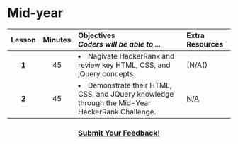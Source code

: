 # Mid-year 

|Lesson|Minutes|Objectives <br> *Coders will be able to ...*|Extra Resources|
|:-------:|:-------:|:-------|:-------|
|[**1**]()|45| <li> Nagivate HackerRank and review key HTML, CSS, and jQuery concepts.</li>|[N/A()|
|[**2**]()|45|<li> Demonstrate their HTML, CSS, and JQuery knowledge through the Mid-Year HackerRank Challenge.</li>|[N/A]()|

<h3 align="center"><a href="https://docs.google.com/forms/d/e/1FAIpQLSfx0wkLyw_jSOhWR2yY8GTR8TV2NXYZc40us7aPHnl9bO6WAQ/viewform">Submit Your Feedback!</a></h3>

